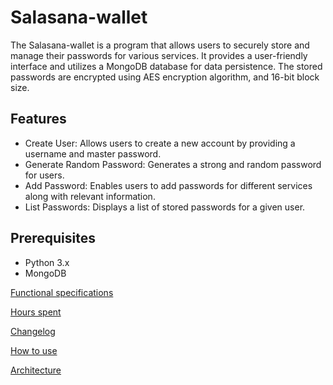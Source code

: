 # Salasana-wallet

The Salasana-wallet is a program that allows users to securely store and manage their passwords for various services. It provides a user-friendly interface and utilizes a MongoDB database for data persistence. The stored passwords are encrypted using AES encryption algorithm, and 16-bit block size.

## Features

- Create User: Allows users to create a new account by providing a username and master password.
- Generate Random Password: Generates a strong and random password for users.
- Add Password: Enables users to add passwords for different services along with relevant information.
- List Passwords: Displays a list of stored passwords for a given user.

## Prerequisites

- Python 3.x
- MongoDB


[Functional specifications](https://github.com/asvorg/ot-harjoitustyo/blob/master/salasana_wallet/documentation/vaatimusmäärittely.md)

[Hours spent](https://github.com/asvorg/ot-harjoitustyo/blob/master/salasana_wallet/documentation/tuntikirjanpito.md)

[Changelog](https://github.com/asvorg/ot-harjoitustyo/blob/master/salasana_wallet/documentation/changelog.md)

[How to use](https://github.com/asvorg/ot-harjoitustyo/blob/master/salasana_wallet/documentation/howto.md)

[Architecture](https://github.com/asvorg/ot-harjoitustyo/blob/master/salasana_wallet/documentation/architecture.md)


